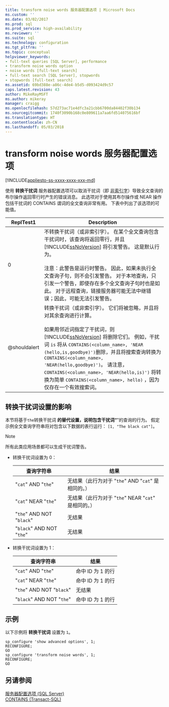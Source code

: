 ```yaml
---
title: transform noise words 服务器配置选项 | Microsoft Docs
ms.custom: ''
ms.date: 03/02/2017
ms.prod: sql
ms.prod_service: high-availability
ms.reviewer: ''
ms.suite: sql
ms.technology: configuration
ms.tgt_pltfrm: ''
ms.topic: conceptual
helpviewer_keywords:
- full-text queries [SQL Server], performance
- transform noise words option
- noise words [full-text search]
- full-text search [SQL Server], stopwords
- stopwords [full-text search]
ms.assetid: 69bd388e-a86c-4de4-b5d5-d093424d9c57
caps.latest.revision: 43
author: MikeRayMSFT
ms.author: mikeray
manager: craigg
ms.openlocfilehash: 57d273ac71e4dfc3a21cbb6700da84402f30b134
ms.sourcegitcommit: 1740f3090b168c0e809611a7aa6fd514075616bf
ms.translationtype: HT
ms.contentlocale: zh-CN
ms.lasthandoff: 05/03/2018
---
```

# <a name="transform-noise-words-server-configuration-option"></a>transform noise words 服务器配置选项
[!INCLUDE[appliesto-ss-xxxx-xxxx-xxx-md](../../includes/appliesto-ss-xxxx-xxxx-xxx-md.md)]

  使用 **转换干扰词** 服务器配置选项可以取消干扰词（即 [非索引字](../../relational-databases/search/configure-and-manage-stopwords-and-stoplists-for-full-text-search.md)）导致全文查询的布尔操作返回零行时产生的错误消息。 此选项对于使用其布尔操作或 NEAR 操作包括干扰词的 CONTAINS 谓词的全文查询非常有用。 下表中列出了该选项的可能值。  
  
|ReplTest1|Description|  
|-----------|-----------------|  
|0|不转换干扰词（或非索引字）。 在某个全文查询包含干扰词时，该查询将返回零行，并且 [!INCLUDE[ssNoVersion](../../includes/ssnoversion-md.md)] 将引发警告。 这是默认行为。<br /><br /> 注意：此警告是运行时警告。 因此，如果未执行全文查询子句，则不会引发警告。 对于本地查询，只引发一个警告，即使存在多个全文查询子句时也是如此。 对于远程查询，链接服务器可能无法中继错误；因此，可能无法引发警告。|  
|@shouldalert|转换干扰词（或非索引字）。 它们将被忽略，并且将对其余查询进行计算。<br /><br /> 如果用邻近词指定了干扰词，则 [!INCLUDE[ssNoVersion](../../includes/ssnoversion-md.md)] 将删除它们。 例如，干扰词 `is` 将从 `CONTAINS(<column_name>, 'NEAR (hello,is,goodbye)')`删除，并且将搜索查询转换为 `CONTAINS(<column_name>, 'NEAR(hello,goodbye)')`。 请注意， `CONTAINS(<column_name>, 'NEAR(hello,is)')` 将转换为简单 `CONTAINS(<column_name>, hello)` ，因为仅存在一个有效搜索词。|  
  
## <a name="effects-of-the-transform-noise-words-setting"></a>转换干扰词设置的影响  
 本节将基于`the`转换干扰词 **的替代设置，说明包含干扰词“**”的查询的行为。  假定示例全文查询字符串将对包含以下数据的表行运行： `[1, "The black cat"]`。  
  
> [!NOTE]  
>  所有此类应用场景都可以生成干扰词警告。  
  
-   转换干扰词设置为 0：  
  
    |查询字符串|结果|  
    |------------------|------------|  
    |"`cat`" AND "`the`"|无结果（此行为对于 "`the`" AND "`cat`" 是相同的。）|  
    |"`cat`" NEAR "`the`"|无结果（此行为对于 "`the`" NEAR "`cat`" 是相同的。）|  
    |"`the`" AND NOT "`black`"|无结果|  
    |"`black`" AND NOT "`the`"|无结果|  
  
-   转换干扰词设置为 1：  
  
    |查询字符串|结果|  
    |------------------|------------|  
    |"`cat`" AND "`the`"|命中 ID 为 1 的行|  
    |"`cat`" NEAR "`the`"|命中 ID 为 1 的行|  
    |"`the`" AND NOT "`black`"|无结果|  
    |"`black`" AND NOT "`the`"|命中 ID 为 1 的行|  
  
## <a name="example"></a>示例  
 以下示例将 **转换干扰词** 设置为 `1`。  
  
```  
sp_configure 'show advanced options', 1;  
RECONFIGURE;  
GO  
sp_configure 'transform noise words', 1;  
RECONFIGURE;  
GO  
```  
  
## <a name="see-also"></a>另请参阅  
 [服务器配置选项 (SQL Server)](../../database-engine/configure-windows/server-configuration-options-sql-server.md)   
 [CONTAINS (Transact-SQL)](../../t-sql/queries/contains-transact-sql.md)  
  
  
